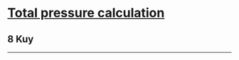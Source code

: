 <h1><a href="https://www.codewars.com/kata/5b7ea71db90cc0f17c000a5a">Total pressure calculation</a></h1>
<h2>8 Kuy</h2>
<hr/>
